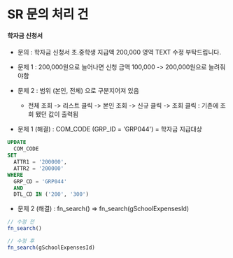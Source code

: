 # SR 문의 처리 건

#### 학자금 신청서
- 문의 : 학자금 신청서 초.중학생 지급액 200,000 영역 TEXT 수정 부탁드립니다.  
- 문제 1 : 200,000원으로 늘어나면 신청 금액 100,000 -> 200,000원으로 늘려줘야함
- 문제 2 : 범위 (본인, 전체) 으로 구분지어져 있음
  - 전체 조회 -> 리스트 클릭 -> 본인 조회 -> 신규 클릭 -> 조회 클릭 : 기존에 조회 됐던 값이 출력됨 

- 문제 1 (해결) : COM_CODE (GRP_ID = 'GRP044') = 학자금 지급대상

```sql
UPDATE
  COM_CODE
SET 
  ATTR1 = '200000',
  ATTR2 = '200000'
WHERE
  GRP_CD = 'GRP044'
  AND 
  DTL_CD IN ('200', '300')
```

- 문제 2 (해결) : fn_search() => fn_search(gSchoolExpensesId)

```javascript
// 수정 전
fn_search()

// 수정 후
fn_search(gSchoolExpensesId)
```
